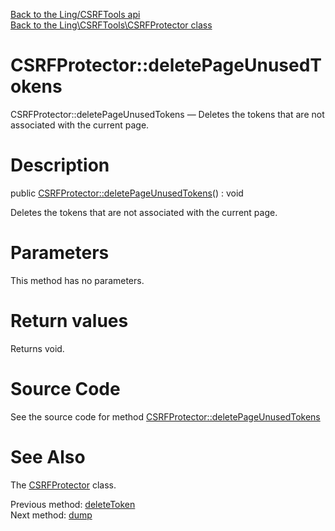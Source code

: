 [Back to the Ling/CSRFTools api](https://github.com/lingtalfi/CSRFTools/blob/master/doc/api/Ling/CSRFTools.md)<br>
[Back to the Ling\CSRFTools\CSRFProtector class](https://github.com/lingtalfi/CSRFTools/blob/master/doc/api/Ling/CSRFTools/CSRFProtector.md)


CSRFProtector::deletePageUnusedTokens
================



CSRFProtector::deletePageUnusedTokens — Deletes the tokens that are not associated with the current page.




Description
================


public [CSRFProtector::deletePageUnusedTokens](https://github.com/lingtalfi/CSRFTools/blob/master/doc/api/Ling/CSRFTools/CSRFProtector/deletePageUnusedTokens.md)() : void




Deletes the tokens that are not associated with the current page.




Parameters
================

This method has no parameters.


Return values
================

Returns void.








Source Code
===========
See the source code for method [CSRFProtector::deletePageUnusedTokens](https://github.com/lingtalfi/CSRFTools/blob/master/CSRFProtector.php#L245-L254)


See Also
================

The [CSRFProtector](https://github.com/lingtalfi/CSRFTools/blob/master/doc/api/Ling/CSRFTools/CSRFProtector.md) class.

Previous method: [deleteToken](https://github.com/lingtalfi/CSRFTools/blob/master/doc/api/Ling/CSRFTools/CSRFProtector/deleteToken.md)<br>Next method: [dump](https://github.com/lingtalfi/CSRFTools/blob/master/doc/api/Ling/CSRFTools/CSRFProtector/dump.md)<br>


